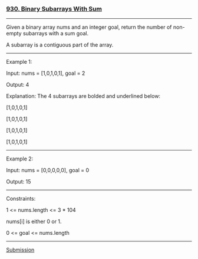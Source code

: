 ### [930. Binary Subarrays With Sum](https://leetcode.com/problems/binary-subarrays-with-sum)

***
Given a binary array nums and an integer goal, return the number of non-empty subarrays with a sum goal.

A subarray is a contiguous part of the array.

 ***

Example 1:

Input: nums = [1,0,1,0,1], goal = 2

Output: 4

Explanation: The 4 subarrays are bolded and underlined below:

[1,0,1,0,1]

[1,0,1,0,1]

[1,0,1,0,1]

[1,0,1,0,1]
***
Example 2:

Input: nums = [0,0,0,0,0], goal = 0

Output: 15
***
Constraints:

1 <= nums.length <= 3 * 104

nums[i] is either 0 or 1.

0 <= goal <= nums.length

***
[Submission](https://leetcode.com/problems/binary-subarrays-with-sum/submissions/1203837586?envType=daily-question&envId=2024-03-14)
